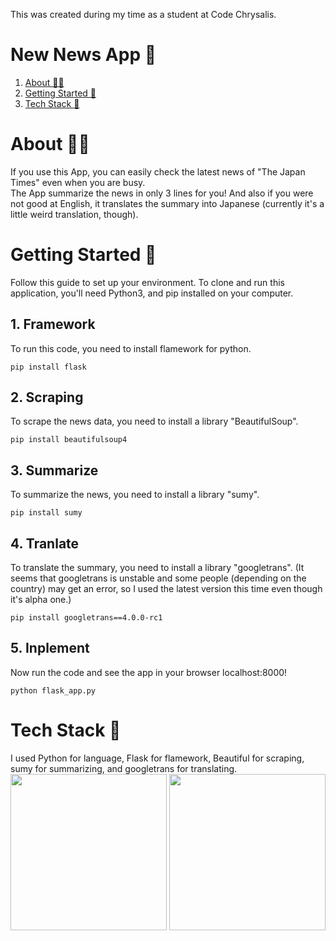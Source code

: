 This was created during my time as a student at Code Chrysalis.
# New News App 📰
1. [About 💁‍♀️](#about-)
2. [Getting Started 👊](#getting-started-)
3. [Tech Stack 🤖](#tech-stack-)

# About 💁‍♀️
If you use this App, you can easily check the latest news of "The Japan Times" even when you are busy.  
The App summarize the news in only 3 lines for you! And also if you were not good at English, it translates the summary into Japanese (currently it's a little weird translation, though).

# Getting Started 👊
Follow this guide to set up your environment.
To clone and run this application, you'll need Python3, and pip installed on your computer.

## 1. Framework
To run this code, you need to install flamework for python.  
```
pip install flask
```

## 2. Scraping
To scrape the news data, you need to install a library "BeautifulSoup".
```
pip install beautifulsoup4
```

## 3. Summarize
To summarize the news, you need to install a library "sumy".
```
pip install sumy
```

## 4. Tranlate
To translate the summary, you need to install a library "googletrans". 
(It seems that googletrans is unstable and some people (depending on the country) may get an error, so I used the latest version this time even though it's alpha one.)
```
pip install googletrans==4.0.0-rc1
```

## 5. Inplement
Now run the code and see the app in your browser localhost:8000!
```
python flask_app.py
```

# Tech Stack 🤖
I used Python for language, Flask for flamework, Beautiful for scraping, sumy for summarizing, and googletrans for translating.  
<img src="https://user-images.githubusercontent.com/83794734/140274887-b22bc6d6-8a71-4bc8-8367-46fd93edf3da.png" width="250px">
<img src="https://user-images.githubusercontent.com/83794734/140274986-12f2c675-5e74-4a7f-8668-a09eecc486a4.png" width="250px">



